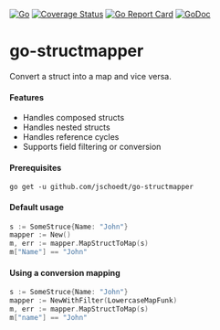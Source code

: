 [![Go](https://github.com/jschoedt/go-structmapper/actions/workflows/github-ci.yaml/badge.svg)](https://github.com/jschoedt/go-structmapper/actions/workflows/github-ci.yaml)
[![Coverage Status](https://coveralls.io/repos/github/jschoedt/go-structmapper/badge.svg)](https://coveralls.io/github/jschoedt/go-structmapper)
[![Go Report Card](https://goreportcard.com/badge/github.com/jschoedt/go-structmapper)](https://goreportcard.com/report/github.com/jschoedt/go-structmapper)
[![GoDoc](https://godoc.org/github.com/jschoedt/go-structmapper?status.svg)](https://godoc.org/github.com/jschoedt/go-structmapper)

# go-structmapper

Convert a struct into a map and vice versa.

#### Features

- Handles composed structs
- Handles nested structs
- Handles reference cycles
- Supports field filtering or conversion

#### Prerequisites

```
go get -u github.com/jschoedt/go-structmapper
```

#### Default usage

```go
s := SomeStruce{Name: "John"}
mapper := New()
m, err := mapper.MapStructToMap(s)
m["Name"] == "John"
```

#### Using a conversion mapping

```go
s := SomeStruce{Name: "John"}
mapper := NewWithFilter(LowercaseMapFunk)
m, err := mapper.MapStructToMap(s)
m["name"] == "John"
```